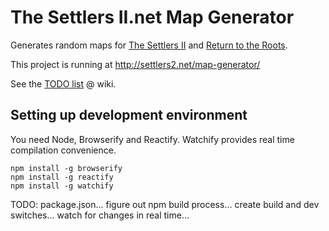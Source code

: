 The Settlers II.net Map Generator
=================================

Generates random maps for [The Settlers II](http://settlers2.net/) and [Return to the Roots](http://www.rttr.info/).

This project is running at http://settlers2.net/map-generator/

See the [TODO list](https://github.com/Merri/map-generator/wiki) @ wiki.


Setting up development environment
----------------------------------

You need Node, Browserify and Reactify. Watchify provides real time compilation convenience.

	npm install -g browserify
	npm install -g reactify
	npm install -g watchify

TODO: package.json... figure out npm build process... create build and dev switches... watch for changes in real time...